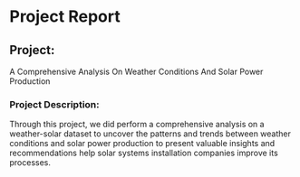 # Project Report

## Project:
A Comprehensive Analysis On Weather Conditions And  Solar Power Production
### Project Description:
Through this project, we did perform a comprehensive analysis on a weather-solar dataset to uncover the patterns and trends between weather conditions and solar power production to present valuable insights and recommendations help solar systems installation companies improve its processes.

